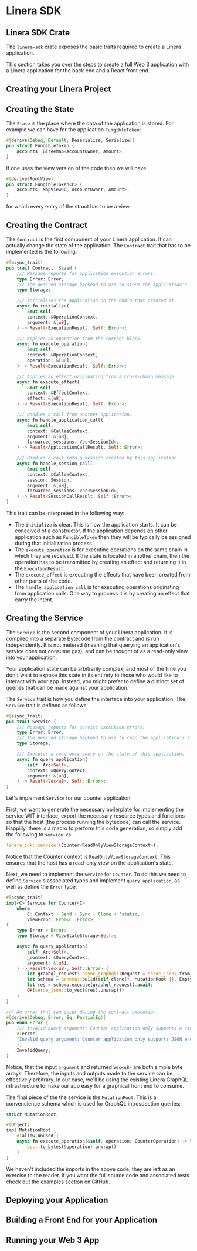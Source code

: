 # Linera SDK

## Linera SDK Crate

The `linera-sdk` crate exposes the basic traits required to create a Linera
application.

This section takes you over the steps to create a full Web 3 application with a
Linera application for the back end and a React front end.

## Creating your Linera Project

## Creating the State

The `State` is the place where the data of the application is stored. For
example we can have for the application `FungibleToken`:

```rust
#[derive(Debug, Default, Deserialize, Serialize)]
pub struct FungibleToken {
    accounts: BTreeMap<AccountOwner, Amount>,
}
```

If one uses the view version of the code then we will have
```rust
#[derive(RootView)]
pub struct FungibleToken<C> {
    accounts: MapView<C, AccountOwner, Amount>,
}
```
for which every entry of the struct has to be a view.

## Creating the Contract

The `Contract` is the first component of your Linera application. It can
actually change the state of the application. The `Contract` trait that
has to be implemented is the following:

```rust
#[async_trait]
pub trait Contract: Sized {
    /// Message reports for application execution errors.
    type Error: Error;
    /// The desired storage backend to use to store the application's state.
    type Storage;

    /// Initializes the application on the chain that created it.
    async fn initialize(
        &mut self,
        context: &OperationContext,
        argument: &[u8],
    ) -> Result<ExecutionResult, Self::Error>;

    /// Applies an operation from the current block.
    async fn execute_operation(
        &mut self,
        context: &OperationContext,
        operation: &[u8],
    ) -> Result<ExecutionResult, Self::Error>;

    /// Applies an effect originating from a cross-chain message.
    async fn execute_effect(
        &mut self,
        context: &EffectContext,
        effect: &[u8],
    ) -> Result<ExecutionResult, Self::Error>;

    /// Handles a call from another application.
    async fn handle_application_call(
        &mut self,
        context: &CalleeContext,
        argument: &[u8],
        forwarded_sessions: Vec<SessionId>,
    ) -> Result<ApplicationCallResult, Self::Error>;

    /// Handles a call into a session created by this application.
    async fn handle_session_call(
        &mut self,
        context: &CalleeContext,
        session: Session,
        argument: &[u8],
        forwarded_sessions: Vec<SessionId>,
    ) -> Result<SessionCallResult, Self::Error>;
}
```

This trait can be interpreted in the following way:
- The `initialize` is clear. This is how the application starts. It can be conceived
  of a constructor. If the application depends on other application such as `FungibleToken`
  then they will be typically be assigned during that initialization process.
- The `execute_operation` is for executing operations on the same chain in which
  they are received. If the state is located in another chain, then the operation
  has to be transmitted by creating an effect and returning it in the `ExecutionResult`.
- The `execute_effect` is executing the effects that have been created from other
  parts of the code.
- The `handle_application_call` is for executing operations originating from application calls.
  One way to process it is by creating an effect that carry the intent.




## Creating the Service

The `Service` is the second component of your Linera application. It is compiled
into a separate Bytecode from the contract and is run independently. It is not
metered (meaning that querying an application's service does not consume gas),
and can be thought of as a read-only view into your application.

Your application state can be arbitrarily complex, and most of the time you
don't
want to expose this state in its entirety to those who would like to interact
with your app. Instead, you might prefer to define a distinct set of queries
that
can be made against your application.

The `Service` trait is how you define the interface into your application.
The `Service` trait is defined as follows:

```rust
#[async_trait]
pub trait Service {
    /// Message reports for service execution errors.
    type Error: Error;
    /// The desired storage backend to use to read the application's state.
    type Storage;

    /// Executes a read-only query on the state of this application.
    async fn query_application(
        self: Arc<Self>,
        context: &QueryContext,
        argument: &[u8],
    ) -> Result<Vec<u8>, Self::Error>;
}
```

Let's implement `Service` for our counter application.

First, we want to generate the necessary boilerplate for implementing the
service WIT interface, export the necessary resource types and functions so that
the host (the process running the bytecode) can call the service. Happilly,
there is a macro to perform this code generation, so simply add the following
to `service.rs`:

```rust
linera_sdk::service!(Counter<ReadOnlyViewStorageContext>);
```

Notice that the Counter context is `ReadOnlyViewStorageContext`. This ensures
that the host has a read-only view on the application's state.

Next, we need to implement the `Service` for `Counter`. To do this we need to
define `Service`'s associated types and implement `query_application`, as well
as define the `Error` type:

```rust
#[async_trait]
impl<C> Service for Counter<C>
    where
        C: Context + Send + Sync + Clone + 'static,
        ViewError: From<C::Error>,
{
    type Error = Error;
    type Storage = ViewStateStorage<Self>;

    async fn query_application(
        self: Arc<Self>,
        _context: &QueryContext,
        argument: &[u8],
    ) -> Result<Vec<u8>, Self::Error> {
        let graphql_request: async_graphql::Request = serde_json::from_slice(argument).map_err(|_| Error::InvalidQuery)?;
        let schema = Schema::build(self.clone(), MutationRoot {}, EmptySubscription).finish();
        let res = schema.execute(graphql_request).await;
        Ok(serde_json::to_vec(&res).unwrap())
    }
}

/// An error that can occur during the contract execution.
#[derive(Debug, Error, Eq, PartialEq)]
pub enum Error {
    /// Invalid query argument; Counter application only supports a single (empty) query.
    #[error(
    "Invalid query argument; Counter application only supports JSON encoded GraphQL queries"
    )]
    InvalidQuery,
}
```

Notice, that the input `argument` and returned `Vec<u8>` are both simple byte
arrays. Therefore, the inputs and outputs made to the service can be effectively
arbitrary. In our case, we'll be using the existing Linera GraphQL
infrastructure to make our app easy for a graphical front end to consume.

The final piece of the the service is the `MutationRoot`. This is a convencience
schema which is used for GraphQL introspection queries:

```rust
struct MutationRoot;

#[Object]
impl MutationRoot {
    #[allow(unused)]
    async fn execute_operation(&self, operation: CounterOperation) -> Vec<u8> {
        bcs::to_bytes(&operation).unwrap()
    }
}
```

We haven't included the imports in the above code; they are left as an
exercise to the reader. If you want the full source code and associated tests
check out
the [examples section](https://github.com/linera-io/linera-protocol/blob/main/linera-examples/counter-graphql/src/service.rs)
on GitHub.

## Deploying your Application

## Building a Front End for your Application

## Running your Web 3 App
